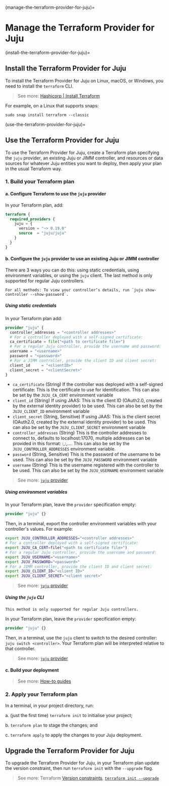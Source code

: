(manage-the-terraform-provider-for-juju)=
# Manage the Terraform Provider for Juju

(install-the-terraform-provider-for-juju)=
## Install the Terraform Provider for Juju

To install the Terraform Provider for Juju on Linux, macOS, or Windows, you need to install the `terraform` CLI.

> See more: [Hashicorp | Install Terraform](https://developer.hashicorp.com/terraform/install)

For example, on a Linux that supports snaps:

```text
sudo snap install terraform --classic
```

(use-the-terraform-provider-for-juju)=
## Use the Terraform Provider for Juju

To use the Terraform Provider for Juju, create a Terraform plan specifying the `juju` provider, an existing Juju or JIMM controller, and resources or data sources for whatever Juju entities you want to deploy, then apply your plan in the usual Terraform way.

### 1. Build your Terraform plan

#### a. Configure Terraform to use the `juju` provider

In your Terraform plan, add:

```terraform
terraform {
  required_providers {
    juju = {
      version = "~> 0.19.0"
      source  = "juju/juju"
    }
  }
}
```

#### b. Configure the `juju` provider to use an existing Juju or JIMM controller

There are 3 ways you can do this: using static credentials, using environment variables, or using the `juju` client. The last method is only supported for regular Juju controllers.

```{tip}
For all methods: To view your controller’s details, run `juju show-controller --show-password`.
```

##### Using static credentials

In your Terraform plan add:

```terraform
provider "juju" {
  controller_addresses = "<controller addresses>"
  # For a controller deployed with a self-signed certificate:
  ca_certificate = file("<path to certificate file>")
  # For a regular Juju controller, provide the username and password:
  username = "<username>"
  password = "<password>"
  # For a JIMM controller, provide the client ID and client secret:
  client_id     = "<clientID>"
  client_secret = "<clientSecret>"
}
```

- `ca_certificate` (String) If the controller was deployed with a self-signed certificate: This is the certificate to use for identification. This can also be set by the `JUJU_CA_CERT` environment variable
- `client_id` (String) If using JAAS: This is the client ID (OAuth2.0, created by the external identity provider) to be used. This can also be set by the `JUJU_CLIENT_ID` environment variable
- `client_secret` (String, Sensitive) If using JAAS: This is the client secret (OAuth2.0, created by the external identity provider) to be used. This can also be set by the `JUJU_CLIENT_SECRET` environment variable
- `controller_addresses` (String) This is the controller addresses to connect to, defaults to localhost:17070, multiple addresses can be provided in this format: <host>:<port>,<host>:<port>,.... This can also be set by the `JUJU_CONTROLLER_ADDRESSES` environment variable.
- `password` (String, Sensitive) This is the password of the username to be used. This can also be set by the `JUJU_PASSWORD` environment variable
- `username` (String) This is the username registered with the controller to be used. This can also be set by the `JUJU_USERNAME` environment variable

> See more: [`juju` provider](../reference/index)

##### Using environment variables

In your Terraform plan, leave the `provider` specification empty:

```terraform
provider "juju" {}
```

Then, in a terminal, export the controller environment variables with your controller's values. For example:

```bash
export JUJU_CONTROLLER_ADDRESSES="<controller addresses>"
# For a controller deployed with a self-signed certificate:
export JUJU_CA_CERT=file("<path to certificate file>")
# For a regular Juju controller, provide the username and password:
export JUJU_USERNAME="<username>"
export JUJU_PASSWORD="<password>"
# For a JIMM controller, provide the client ID and client secret:
export JUJU_CLIENT_ID="<client ID>"
export JUJU_CLIENT_SECRET="<client secret>"
```

> See more: [`juju` provider](../reference/index)


##### Using the `juju` CLI

```{important}
This method is only supported for regular Juju controllers.
```

In your Terraform plan, leave the `provider` specification empty:

```terraform
provider "juju" {}
```

Then, in a terminal, use the `juju` client to switch to the desired controller: `juju switch <controller>`. Your Terraform plan will be interpreted relative to that controller.

> See more: [`juju` provider](../reference/index)


#### c. Build your deployment

> See more: [How-to guides](../howto/index)


### 2. Apply your Terraform plan

In a terminal, in your project directory, run:

a. (just the first time) `terraform init` to initialise your project;

b. `terraform plan` to stage the changes; and

c. `terraform apply` to apply the changes to your Juju deployment.


## Upgrade the Terraform Provider for Juju

To upgrade the Terraform Provider for Juju, in your Terraform plan update the version constraint, then run `terraform init` with the `--upgrade` flag.

> See more: Terraform [Version constraints](https://developer.hashicorp.com/terraform/language/expressions/version-constraints), [`terraform init --upgrade`](https://developer.hashicorp.com/terraform/cli/commands/init#upgrade-1)
